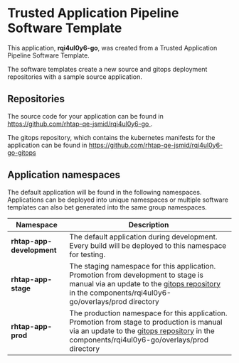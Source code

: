 # Trusted Application Pipeline Software Template

This application, **rqi4ul0y6-go**, was created from a Trusted Application Pipeline Software Template.

The software templates create a new source and gitops deployment repositories with a sample source application. 

## Repositories

The source code for your application can be found in [https://github.com/rhtap-qe-jsmid/rqi4ul0y6-go ](https://github.com/rhtap-qe-jsmid/rqi4ul0y6-go ).
 
The gitops repository, which contains the kubernetes manifests for the application can be found in 
[https://github.com/rhtap-qe-jsmid/rqi4ul0y6-go-gitops ](https://github.com/rhtap-qe-jsmid/rqi4ul0y6-go-gitops ) 

## Application namespaces 

The default application will be found in the following namespaces. Applications can be deployed into unique namespaces or multiple software templates can also bet generated into the same group namespaces.  

|  Namespace   |  Description   |  
| -------- | -------- |   
| **rhtap-app-development** | The default application during development. Every build will be deployed to this namespace for testing. | 
| **rhtap-app-stage** | The staging namespace for this application. Promotion from development to stage is manual via an update to the [gitops repository](https://github.com/rhtap-qe-jsmid/rqi4ul0y6-go-gitops ) in the components/rqi4ul0y6-go/overlays/prod directory |  
| **rhtap-app-prod** | The production namespace for this application. Promotion from stage to production is manual via an update to the [gitops repository](https://github.com/rhtap-qe-jsmid/rqi4ul0y6-go-gitops ) in the components/rqi4ul0y6-go/overlays/prod directory | 